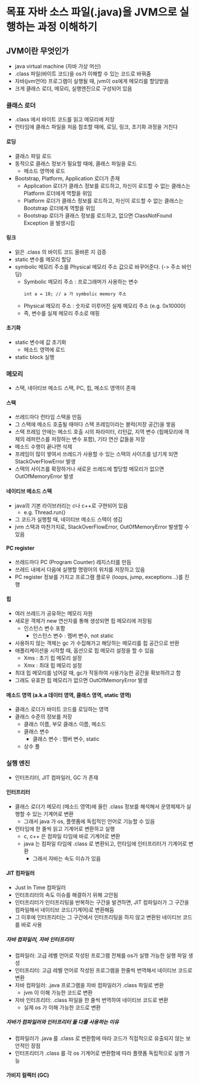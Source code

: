 # 목표 자바 소스 파일(.java)을 JVM으로 실행하는 과정 이해하기

## JVM이란 무엇인가
- java virtual machine (자바 가상 머신)
- .class 파일(바이트 코드)을 os가 이해할 수 있는 코드로 바꿔줌
- 자바(jvm언어) 프로그램이 실행될 때, jvm이 os에게 메모리를 할당받음
- 크게 클래스 로더, 메모리, 실행엔진으로 구성되어 있음

### 클래스 로더
- .class 에서 바이트 코드를 읽고 메모리에 저장
- 런타임에 클래스 파일을 처음 참조할 때에, 로딩, 링크, 초기화 과정을 거친다 

#### 로딩 
- 클래스 파일 로드
- 동적으로 클래스 정보가 필요할 때에, 클래스 파일을 로드
  - 메소드 영역에 로드
- Bootstrap, Platform, Application 로더가 존재
  - Application 로더가 클래스 정보를 로드하고, 자신이 로드할 수 없는 클래스는 Platform 로더에게 역할을 위임 
  - Platform 로더가 클래스 정보를 로드하고, 자신이 로드할 수 없는 클래스는 Bootstrap 로더에게 역할을 위임
  - Bootstrap 로더가 클래스 정보를 로드하고, 없으면 ClassNotFound Exception 을 발생시킴

#### 링크
- 읽은 .class 의 바이트 코드 올바른 지 검증
- static 변수를 메모리 할당
- symbolic 메모리 주소를 Physical 메모리 주소 값으로 바꾸어준다. (-> 주소 바인딩)
  - Symbolic 메모리 주소 : 프로그래머가 사용하는 변수
    ```
    int a = 10; // a 가 symbolic memory 주소
    ```
  - Physical 메모리 주소 : 숫자로 이루어진 실제 메모리 주소 (e.g. 0x10000)
  - 즉, 변수를 실제 메모리 주소로 매핑

#### 초기화
- static 변수에 값 초기화
  - 메소드 영역에 로드
- static block 실행

### 메모리
- 스택, 네이티브 메소드 스택, PC, 힙, 메소드 영역이 존재

#### 스택 
- 쓰레드마다 런타임 스택을 만듬
- 그 스택에 메소드 호출될 때마다 스택 프레임이라는 블럭(저장 공간)을 쌓음
- 스택 프레임 안에는 메소드 호출 시의 파라미터, 리턴값, 지역 변수 (힙메모리에 객체의 레퍼런스를 저장하는 변수 포함), 기타 연산 값들을 저장
- 메소드 수행이 끝나면 삭제
- 프레임이 많이 쌓여서 쓰레드가 사용할 수 있는 스택의 사이즈를 넘기게 되면 StackOverFlowError 발생 
- 스택의 사이즈를 확장하거나 새로운 쓰레드에 할당할 메모리가 없으면 OutOfMemoryError 발생  

#### 네이티브 메소드 스택 
- java의 기본 라이브러리는 c나 c++로 구현되어 있음  
  - e.g. Thread.run()  
- 그 코드가 실행할 때, 네이티브 메소드 스택이 생김
- jvm 스택과 마찬가지로, StackOverFlowError, OutOfMemoryError 발생할 수 있음

#### PC register
- 쓰레드마다 PC (Program Counter) 레지스터를 만듬
- 쓰레드 내에서 다음에 실행할 명령어의 위치를 저장하고 있음
- PC register 정보를 가지고 프로그램 플로우 (loops, jump, exceptions ..)를 진행

#### 힙 
- 여러 쓰레드가 공유하는 메모리 자원
- 새로운 객체가 new 연산자를 통해 생성되면 힙 메모리에 저장됨
  - 인스턴스 변수 포함
    - 인스턴스 변수 : 멤버 변수, not static
- 사용하지 않는 객체는 gc 가 수집해가고 해당하는 메모리를 힙 공간으로 반환
- 애플리케이션을 시작할 때, 옵션으로 힙 메모리 설정을 할 수 있음
  - Xms : 초기 힙 메모리 설정
  - Xmx : 최대 힙 메모리 설정
- 최대 힙 메모리를 넘어갈 때, gc가 작동하여 사용가능한 공간을 확보하려고 함
- 그래도 유효한 힙 메모리가 없으면 OutOfMemoryError 발생

#### 메소드 영역 (a.k.a 데이터 영역, 클래스 영역, static 영역)
- 클래스 로더가 바이트 코드를 로딩하는 영역
- 클래스 수준의 정보를 저장
  - 클래스 이름, 부모 클래스 이름, 메소드
  - 클래스 변수
    - 클래스 변수 : 멤버 변수, static
  - 상수 풀

### 실행 엔진
- 인터프리터, JIT 컴파일러, GC 가 존재

#### 인터프리터
- 클래스 로더가 메모리 (메소드 영역)에 올린 .class 정보를 해석해서 운영체제가 실행할 수 있는 기계어로 변환
  - 그래서 java 가 os, 플랫폼에 독립적인 언어로 기능할 수 있음
- 런타임에 한 줄씩 읽고 기계어로 변환하고 실행
  - c, c++ 은 컴파일 타임에 바로 기계어로 변환
  - java 는 컴파일 타임에 .class 로 변환되고, 런타임에 인터프리터가 기계어로 변환
    - 그래서 자바는 속도 이슈가 있음

#### JIT 컴파일러
- Just In Time 컴파일러
- 인터프리터의 속도 이슈를 해결하기 위해 고안됨
- 인터프리터가 인터프리팅을 반복하는 구간을 발견하면, JIT 컴파일러가 그 구간을 컴파일해서 네이티브 코드(기계어)로 변환해둠
- 그 이후에 인터프리터는 그 구간에서 인터프리팅을 하지 않고 변환된 네이티브 코드를 바로 사용

##### 자바 컴파일러, 자바 인터프리터
- 컴파일러: 고급 레벨 언어로 작성된 프로그램 전체를 os가 실행 가능한 실행 파일 생성
- 인터프리터: 고급 레벨 언어로 작성된 프로그램을 한줄씩 번역해서 네이티브 코드로 변환
- 자바 컴파일러: .java 프로그램을 자바 컴파일러가 .class 파일로 변환
  - jvm 이 이해 가능한 코드로 변환
- 자바 인터프리터: .class 파일을 한 줄씩 번역하여 네이티브 코드로 변환
  - 실제 os 가 이해 가능한 코드로 변환

##### 자바가 컴파일러와 인터프리터 둘 다를 사용하는 이유
- 컴파일러가 .java 를 .class 로 변환함에 따라 코드가 직접적으로 유출되지 않는 보안적인 장점
- 인터프리터가 .class 를 각 os 기계어로 변환함에 따라 플랫폼 독립적으로 실행 가능

#### 가비지 컬렉터 (GC)